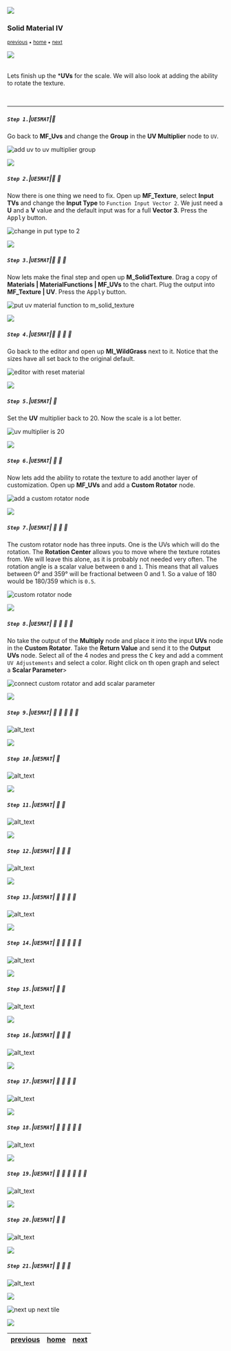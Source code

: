 ![](../images/line3.png)

### Solid Material IV

<sub>[previous](../solid-material-iii/README.md#user-content-solid-material-iii) • [home](../README.md#user-content-ue5-intro-to-materials) • [next](../)</sub>

![](../images/line3.png)

<img src="https://via.placeholder.com/1000x4/45D7CA/45D7CA" alt="drawing" height="4px"/>

Lets finish up the ***UVs** for the scale.  We will also look at adding the ability to rotate the texture.  

<br>

---


##### `Step 1.`\|`UE5MAT`|:small_blue_diamond:

Go back to **MF_Uvs** and change the **Group** in the **UV Multiplier** node to `UV`.

![add uv to uv multiplier group](images/changeUVGroup.png)

![](../images/line2.png)

##### `Step 2.`\|`UE5MAT`|:small_blue_diamond: :small_blue_diamond: 

Now there is one thing we need to fix.  Open up **MF_Texture**, select **Input TVs** and change the **Input Type** to `Function Input Vector 2`.  We just need a **U** and a **V** value and the default input was for a full **Vector 3**. Press the <kbd>Apply</kbd> button.

![change in put type to 2](images/changeInputType.png)

![](../images/line2.png)

##### `Step 3.`\|`UE5MAT`|:small_blue_diamond: :small_blue_diamond: :small_blue_diamond:

Now lets make the final step and open up **M_SolidTexture**.  Drag a copy of **Materials | MaterialFunctions | MF_UVs** to the chart.  Plug the output into **MF_Texture | UV**. Press the <kbd>Apply</kbd> button.

![put uv material function to m_solid_texture](images/uvsToNode.png)

![](../images/line2.png)

##### `Step 4.`\|`UE5MAT`|:small_blue_diamond: :small_blue_diamond: :small_blue_diamond: :small_blue_diamond:

Go back to the editor and open up **MI_WildGrass** next to it.  Notice that the sizes have all set back to the original default.

![editor with reset material](images/backToOne.png)

![](../images/line2.png)

##### `Step 5.`\|`UE5MAT`| :small_orange_diamond:

Set the **UV** multiplier back to 20. Now the scale is a lot better.

![uv multiplier is 20](images/uv20.png)

![](../images/line2.png)

##### `Step 6.`\|`UE5MAT`| :small_orange_diamond: :small_blue_diamond:

Now lets add the ability to rotate the texture to add another layer of customization. Open up **MF_UVs** and add a **Custom Rotator** node.

![add a custom rotator node](images/customRotator.png)

![](../images/line2.png)

##### `Step 7.`\|`UE5MAT`| :small_orange_diamond: :small_blue_diamond: :small_blue_diamond:

The custom rotator node has three inputs.  One is the UVs which will do the rotation.  The **Rotation Center** allows you to move where the texture rotates from.  We will leave this alone, as it is probably not needed very often.  The rotation angle is a scalar value between `0` and `1`.  This means that all values between 0° and 359° will be fractional between 0 and 1.  So a value of 180 would be 180/359 which is `0.5`.

![custom rotator node](images/threeInputs.png)

![](../images/line2.png)

##### `Step 8.`\|`UE5MAT`| :small_orange_diamond: :small_blue_diamond: :small_blue_diamond: :small_blue_diamond:

No take the output of the **Multiply** node and place it into the input **UVs** node in the **Custom Rotator**.  Take the **Return Value** and send it to the **Output UVs** node.  Select all of the 4 nodes and press the <kbd>C</kbd> key and add a comment `UV Adjustements` and select a color.  Right click on th open graph and select a **Scalar Parameter**>

![connect custom rotator and add scalar parameter](images/scalarAdjustments.png)

![](../images/line2.png)

##### `Step 9.`\|`UE5MAT`| :small_orange_diamond: :small_blue_diamond: :small_blue_diamond: :small_blue_diamond: :small_blue_diamond:



![alt_text](images/changeAngle.png)

![](../images/line2.png)

##### `Step 10.`\|`UE5MAT`| :large_blue_diamond:

![alt_text](images/.png)

![](../images/line2.png)

##### `Step 11.`\|`UE5MAT`| :large_blue_diamond: :small_blue_diamond: 

![alt_text](images/.png)

![](../images/line2.png)


##### `Step 12.`\|`UE5MAT`| :large_blue_diamond: :small_blue_diamond: :small_blue_diamond: 

![alt_text](images/.png)

![](../images/line2.png)

##### `Step 13.`\|`UE5MAT`| :large_blue_diamond: :small_blue_diamond: :small_blue_diamond:  :small_blue_diamond: 

![alt_text](images/.png)

![](../images/line2.png)

##### `Step 14.`\|`UE5MAT`| :large_blue_diamond: :small_blue_diamond: :small_blue_diamond: :small_blue_diamond:  :small_blue_diamond: 

![alt_text](images/.png)

![](../images/line2.png)

##### `Step 15.`\|`UE5MAT`| :large_blue_diamond: :small_orange_diamond: 

![alt_text](images/.png)

![](../images/line2.png)

##### `Step 16.`\|`UE5MAT`| :large_blue_diamond: :small_orange_diamond:   :small_blue_diamond: 

![alt_text](images/.png)

![](../images/line2.png)

##### `Step 17.`\|`UE5MAT`| :large_blue_diamond: :small_orange_diamond: :small_blue_diamond: :small_blue_diamond:

![alt_text](images/.png)

![](../images/line2.png)

##### `Step 18.`\|`UE5MAT`| :large_blue_diamond: :small_orange_diamond: :small_blue_diamond: :small_blue_diamond: :small_blue_diamond:

![alt_text](images/.png)

![](../images/line2.png)

##### `Step 19.`\|`UE5MAT`| :large_blue_diamond: :small_orange_diamond: :small_blue_diamond: :small_blue_diamond: :small_blue_diamond: :small_blue_diamond:

![alt_text](images/.png)

![](../images/line2.png)

##### `Step 20.`\|`UE5MAT`| :large_blue_diamond: :large_blue_diamond:

![alt_text](images/.png)

![](../images/line2.png)

##### `Step 21.`\|`UE5MAT`| :large_blue_diamond: :large_blue_diamond: :small_blue_diamond:

![alt_text](images/.png)


![](../images/line.png)

<!-- <img src="https://via.placeholder.com/1000x100/45D7CA/000000/?text=Next Up - ADD NEXT TITLE"> -->
![next up next tile](images/banner.png)

![](../images/line.png)

| [previous](../solid-material-iii/README.md#user-content-solid-material-iii)| [home](../README.md#user-content-ue5-intro-to-materials) | [next](../)|
|---|---|---|
